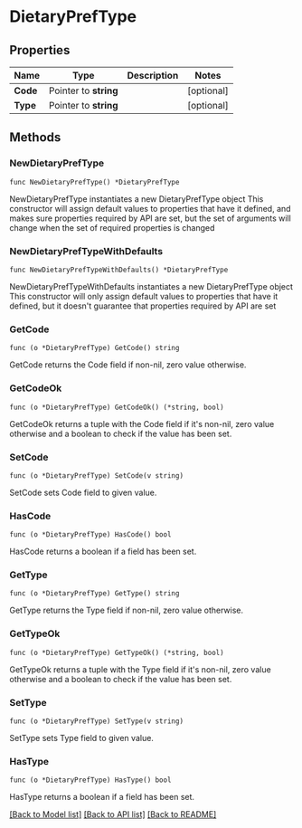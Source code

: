 # DietaryPrefType

## Properties

Name | Type | Description | Notes
------------ | ------------- | ------------- | -------------
**Code** | Pointer to **string** |  | [optional] 
**Type** | Pointer to **string** |  | [optional] 

## Methods

### NewDietaryPrefType

`func NewDietaryPrefType() *DietaryPrefType`

NewDietaryPrefType instantiates a new DietaryPrefType object
This constructor will assign default values to properties that have it defined,
and makes sure properties required by API are set, but the set of arguments
will change when the set of required properties is changed

### NewDietaryPrefTypeWithDefaults

`func NewDietaryPrefTypeWithDefaults() *DietaryPrefType`

NewDietaryPrefTypeWithDefaults instantiates a new DietaryPrefType object
This constructor will only assign default values to properties that have it defined,
but it doesn't guarantee that properties required by API are set

### GetCode

`func (o *DietaryPrefType) GetCode() string`

GetCode returns the Code field if non-nil, zero value otherwise.

### GetCodeOk

`func (o *DietaryPrefType) GetCodeOk() (*string, bool)`

GetCodeOk returns a tuple with the Code field if it's non-nil, zero value otherwise
and a boolean to check if the value has been set.

### SetCode

`func (o *DietaryPrefType) SetCode(v string)`

SetCode sets Code field to given value.

### HasCode

`func (o *DietaryPrefType) HasCode() bool`

HasCode returns a boolean if a field has been set.

### GetType

`func (o *DietaryPrefType) GetType() string`

GetType returns the Type field if non-nil, zero value otherwise.

### GetTypeOk

`func (o *DietaryPrefType) GetTypeOk() (*string, bool)`

GetTypeOk returns a tuple with the Type field if it's non-nil, zero value otherwise
and a boolean to check if the value has been set.

### SetType

`func (o *DietaryPrefType) SetType(v string)`

SetType sets Type field to given value.

### HasType

`func (o *DietaryPrefType) HasType() bool`

HasType returns a boolean if a field has been set.


[[Back to Model list]](../README.md#documentation-for-models) [[Back to API list]](../README.md#documentation-for-api-endpoints) [[Back to README]](../README.md)


